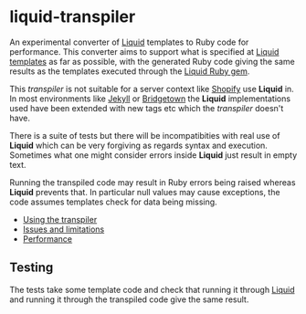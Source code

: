 # liquid-transpiler
An experimental converter of
[Liquid](https://shopify.github.io/liquid/) templates 
to Ruby code for performance.
This converter aims to support what is specified at
[Liquid templates](https://shopify.github.io/liquid/tags/template/)
as far as possible, with the generated Ruby code giving the
same results as the templates executed through
the [Liquid Ruby gem](https://rubygems.org/gems/liquid/).

This *transpiler* is not suitable for a server context
like [Shopify]() use **Liquid** in. In most 
environments like
[Jekyll](https://jekyllrb.com) or
[Bridgetown](https://www.bridgetownrb.com) the **Liquid**
implementations used have been extended with new tags etc
which the *transpiler* doesn't have.

There is a suite of tests but there will be 
incompatibities with real use of **Liquid** which can be
very forgiving as regards syntax and execution. Sometimes
what one might consider errors inside **Liquid** 
just result in empty text. 

Running the transpiled code may result in Ruby errors
being raised whereas **Liquid** prevents that.
In particular null values may cause exceptions, the
code assumes templates check for data being missing.

* [Using the transpiler](USAGE.md)
* [Issues and limitations](ISSUES.md)
* [Performance](PERFORMANCE.md)

## Testing
The tests take some template code and check that running it through
[Liquid](https://shopify.github.io/liquid/) and running it
through the transpiled code give the same result.  

